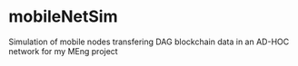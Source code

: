 # mobileNetSim
Simulation of mobile nodes transfering DAG blockchain data in an AD-HOC network for my MEng project
